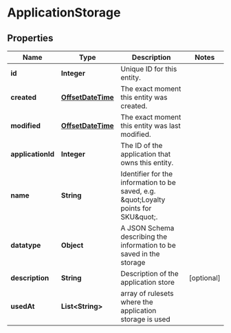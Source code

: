 
# ApplicationStorage

## Properties
Name | Type | Description | Notes
------------ | ------------- | ------------- | -------------
**id** | **Integer** | Unique ID for this entity. | 
**created** | [**OffsetDateTime**](OffsetDateTime.md) | The exact moment this entity was created. | 
**modified** | [**OffsetDateTime**](OffsetDateTime.md) | The exact moment this entity was last modified. | 
**applicationId** | **Integer** | The ID of the application that owns this entity. | 
**name** | **String** | Identifier for the information to be saved, e.g. \&quot;Loyalty points for SKU\&quot;. | 
**datatype** | **Object** | A JSON Schema describing the information to be saved in the storage | 
**description** | **String** | Description of the application store |  [optional]
**usedAt** | **List&lt;String&gt;** | array of rulesets where the application storage is used | 



